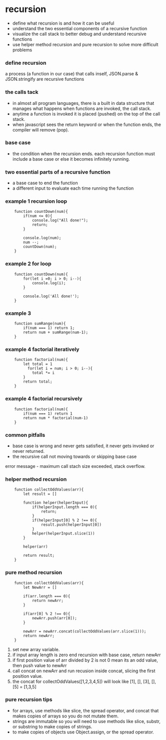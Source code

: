 # recursion

- define what recursion is and how it can be useful
- understand the two essential components of a recursive function
- visualize the call stack to better debug and understand recursive functions
- use helper method recursion and pure recursion to solve more difficult problems

### define recursion

a process (a function in our case) that calls inself, JSON.parse & JSON.stringify are recursive functions

### the calls tack

- in almost all program languages, there is a built in data structure that manages what happens when functions are invoked, the call stack.
- anytime a function is invoked it is placed (pushed) on the top of the call stack.
- when javascript sees the return keyword or when the function ends, the compiler will remove (pop).

### base case

- the condition when the recursion ends. each recursion function must include a base case or else it becomes infinitely running.

### two essential parts of a recursive function

- a base case to end the function
- a different input to evaluate each time running the function

### example 1 recursion loop

        function countDown(num){
            if(num <= 0){
                console.log("All done!");
                return;
            }

            console.log(num);
            num --;
            countDown(num);
        }

### example 2 for loop

        function countDown(num){
            for(let i =0; i > 0; i--){
                console.log(i);
            }

            console.log('All done!');
        }

### example 3

        function sumRange(num){
            if(num === 1) return 1;
            return num + sumRange(num-1);
        }

### example 4 factorial iteratively

        function factorial(num){
            let total = 1
              for(let i = num; i > 0; i--){
                total *= i
            }
            return total;
        }

### example 4 factorial recursively

        function factorial(num){
            if(num === 1) return 1
            return num * factorial(num-1)
        }

### common pitfalls

- base case is wrong and never gets satisfied, it never gets invoked or never returned.
- the recursive call not moving towards or skipping base case

error message - maximum call stach size exceeded, stack overflow.

### helper method recursion

        function collectOddValues(arr){
            let result = []

            function helper(helperInput){
                if(helperInput.length === 0){
                    return;
                }
                if(helperInput[0] % 2 !== 0){
                    result.push(helperInput[0])
                }
                helper(helperInput.slice(1))
            }

            helper(arr)

            return result;
        }

### pure method recursion

        function collectOddValues(arr){
            let NewArr = []

            if(arr.length === 0){
                return newArr;
            }

            if(arr[0] % 2 !== 0){
                newArr.push(arr[0]);
            }

            newArr = newArr.concat(collectOddValues(arr.slice(1)));
            return newArr;
        }

1. set new array variable.
2. if input array length is zero end recursion with base case, return newArr
3. if first position value of arr divided by 2 is not 0 mean its an odd value, then push value to newArr
4. call concat on newArr and run recusion inside concat, slicing the first position value.
5. the concat for collectOddValues([1,2,3,4,5]) will look like [1], [], [3], [], [5] = [1,3,5]

### pure recursion tips

- for arrays, use methods like slice, the spread operator, and concat that makes copies of arrays so you do not mutate them.
- strings are immutable so you will need to use methods like slice, substr, or substring to make copies of strings.
- to make copies of objects use Object.assign, or the spread operator.

